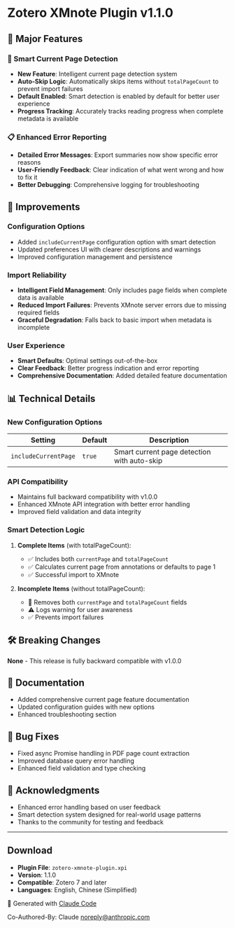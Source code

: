 # Zotero XMnote Plugin v1.1.0

## 🎉 Major Features

### 🧠 Smart Current Page Detection

- **New Feature**: Intelligent current page detection system
- **Auto-Skip Logic**: Automatically skips items without `totalPageCount` to prevent import failures
- **Default Enabled**: Smart detection is enabled by default for better user experience
- **Progress Tracking**: Accurately tracks reading progress when complete metadata is available

### 📋 Enhanced Error Reporting

- **Detailed Error Messages**: Export summaries now show specific error reasons
- **User-Friendly Feedback**: Clear indication of what went wrong and how to fix it
- **Better Debugging**: Comprehensive logging for troubleshooting

## 🔧 Improvements

### Configuration Options

- Added `includeCurrentPage` configuration option with smart detection
- Updated preferences UI with clearer descriptions and warnings
- Improved configuration management and persistence

### Import Reliability

- **Intelligent Field Management**: Only includes page fields when complete data is available
- **Reduced Import Failures**: Prevents XMnote server errors due to missing required fields
- **Graceful Degradation**: Falls back to basic import when metadata is incomplete

### User Experience

- **Smart Defaults**: Optimal settings out-of-the-box
- **Clear Feedback**: Better progress indication and error reporting
- **Comprehensive Documentation**: Added detailed feature documentation

## 📊 Technical Details

### New Configuration Options

| Setting              | Default | Description                                 |
| -------------------- | ------- | ------------------------------------------- |
| `includeCurrentPage` | `true`  | Smart current page detection with auto-skip |

### API Compatibility

- Maintains full backward compatibility with v1.0.0
- Enhanced XMnote API integration with better error handling
- Improved field validation and data integrity

### Smart Detection Logic

1. **Complete Items** (with totalPageCount):
   - ✅ Includes both `currentPage` and `totalPageCount`
   - ✅ Calculates current page from annotations or defaults to page 1
   - ✅ Successful import to XMnote

2. **Incomplete Items** (without totalPageCount):
   - 🚫 Removes both `currentPage` and `totalPageCount` fields
   - ⚠️ Logs warning for user awareness
   - ✅ Prevents import failures

## 🛠️ Breaking Changes

**None** - This release is fully backward compatible with v1.0.0

## 📖 Documentation

- Added comprehensive current page feature documentation
- Updated configuration guides with new options
- Enhanced troubleshooting section

## 🐛 Bug Fixes

- Fixed async Promise handling in PDF page count extraction
- Improved database query error handling
- Enhanced field validation and type checking

## 🙏 Acknowledgments

- Enhanced error handling based on user feedback
- Smart detection system designed for real-world usage patterns
- Thanks to the community for testing and feedback

---

## Download

- **Plugin File**: `zotero-xmnote-plugin.xpi`
- **Version**: 1.1.0
- **Compatible**: Zotero 7 and later
- **Languages**: English, Chinese (Simplified)

🤖 Generated with [Claude Code](https://claude.ai/code)

Co-Authored-By: Claude <noreply@anthropic.com>

